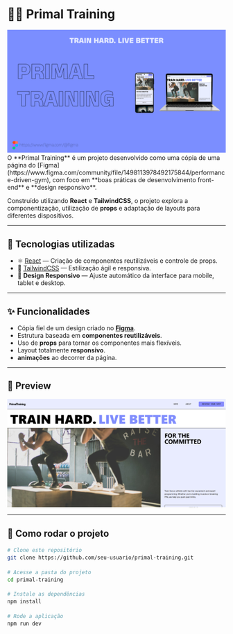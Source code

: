 # 🏋️‍♂️ Primal Training
<img src="/src/assets/images/background-primal.png"> 
O **Primal Training** é um projeto desenvolvido como uma cópia de uma página do [Figma](https://www.figma.com/community/file/1498113978492175844/performance-driven-gym), com foco em **boas práticas de desenvolvimento front-end** e **design responsivo**.  

Construído utilizando **React** e **TailwindCSS**, o projeto explora a componentização, utilização de **props** e adaptação de layouts para diferentes dispositivos.

---

## 🚀 Tecnologias utilizadas
- ⚛️ [React](https://react.dev/) — Criação de componentes reutilizáveis e controle de props.  
- 🎨 [TailwindCSS](https://tailwindcss.com/) — Estilização ágil e responsiva.  
- 📱 **Design Responsivo** — Ajuste automático da interface para mobile, tablet e desktop.  

---

## ✨ Funcionalidades
-  Cópia fiel de um design criado no **[Figma](https://www.figma.com/community/file/1498113978492175844/performance-driven-gym)**.  
-  Estrutura baseada em **componentes reutilizáveis**.  
-  Uso de **props** para tornar os componentes mais flexíveis.  
-  Layout totalmente **responsivo**.
-  **animações** ao decorrer da página.  

---

## 📸 Preview
<img src="/src/assets/images/preview.png"> 

---

## 📂 Como rodar o projeto
```bash
# Clone este repositório
git clone https://github.com/seu-usuario/primal-training.git

# Acesse a pasta do projeto
cd primal-training

# Instale as dependências
npm install

# Rode a aplicação
npm run dev
